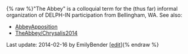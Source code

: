 {% raw %}"The Abbey" is a colloquial term for the (thus far) informal
organization of DELPH-IN participation from Bellingham, WA. See also:

- [AbbeyApposition](https://blog.inductorsoftware.com/docsproto/summits/AbbeyApposition)
- [TheAbbey/Chrysalis2014](https://blog.inductorsoftware.com/docsproto/summits/TheAbbey_Chrysalis2014)

Last update: 2014-02-16 by EmilyBender [[edit](https://github.com/delph-in/docs/wiki/TheAbbey/_edit)]{% endraw %}